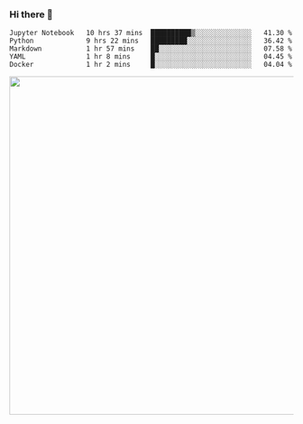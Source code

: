 ### Hi there 👋

<!--START_SECTION:waka-->
```text
Jupyter Notebook   10 hrs 37 mins  ██████████▒░░░░░░░░░░░░░░   41.30 % 
Python             9 hrs 22 mins   █████████░░░░░░░░░░░░░░░░   36.42 % 
Markdown           1 hr 57 mins    ██░░░░░░░░░░░░░░░░░░░░░░░   07.58 % 
YAML               1 hr 8 mins     █░░░░░░░░░░░░░░░░░░░░░░░░   04.45 % 
Docker             1 hr 2 mins     █░░░░░░░░░░░░░░░░░░░░░░░░   04.04 % 
```
<!--END_SECTION:waka-->

<img src="https://wakatime.com/share/@QuantumA/fc1cfcd9-4c6f-41e9-9c18-f86f6df42a11.svg?sanitize=true" width="600">

<!--
**QuantumA/QuantumA** is a ✨ _special_ ✨ repository because its `README.md` (this file) appears on your GitHub profile.

Here are some ideas to get you started:

- 🔭 I’m currently working on ...
- 🌱 I’m currently learning ...
- 👯 I’m looking to collaborate on ...
- 🤔 I’m looking for help with ...
- 💬 Ask me about ...
- 📫 How to reach me: ...
- 😄 Pronouns: ...
- ⚡ Fun fact: ...
-->
